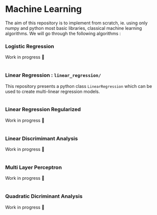 # Machine Learning 

The aim of this repository is to implement from scratch, ie. using only numpy and python most basic libraries, classical machine learning algorithms.
We will go through the following algorithms : 

### Logistic Regression

Work in progress 🚧 </br></br>

### Linear Regression : `linear_regression/`

This repository presents a python class `LinearRegression` which can be used to create multi-linear regression models. </br></br>

### Linear Regression Regularized

Work in progress 🚧 </br></br>

### Linear Discrimimant Analysis

Work in progress 🚧 </br></br>

### Multi Layer Perceptron

Work in progress 🚧 </br></br>

### Quadratic Dicriminant Analysis

Work in progress 🚧 </br></br>

